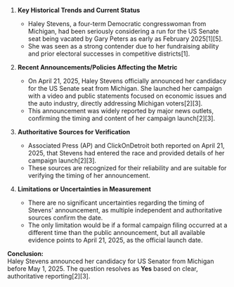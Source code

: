 1. **Key Historical Trends and Current Status**
   - Haley Stevens, a four-term Democratic congresswoman from Michigan, had been seriously considering a run for the US Senate seat being vacated by Gary Peters as early as February 2025[1][5].
   - She was seen as a strong contender due to her fundraising ability and prior electoral successes in competitive districts[1].

2. **Recent Announcements/Policies Affecting the Metric**
   - On April 21, 2025, Haley Stevens officially announced her candidacy for the US Senate seat from Michigan. She launched her campaign with a video and public statements focused on economic issues and the auto industry, directly addressing Michigan voters[2][3].
   - This announcement was widely reported by major news outlets, confirming the timing and content of her campaign launch[2][3].

3. **Authoritative Sources for Verification**
   - Associated Press (AP) and ClickOnDetroit both reported on April 21, 2025, that Stevens had entered the race and provided details of her campaign launch[2][3].
   - These sources are recognized for their reliability and are suitable for verifying the timing of her announcement.

4. **Limitations or Uncertainties in Measurement**
   - There are no significant uncertainties regarding the timing of Stevens' announcement, as multiple independent and authoritative sources confirm the date.
   - The only limitation would be if a formal campaign filing occurred at a different time than the public announcement, but all available evidence points to April 21, 2025, as the official launch date.

**Conclusion:**  
Haley Stevens announced her candidacy for US Senator from Michigan before May 1, 2025. The question resolves as **Yes** based on clear, authoritative reporting[2][3].